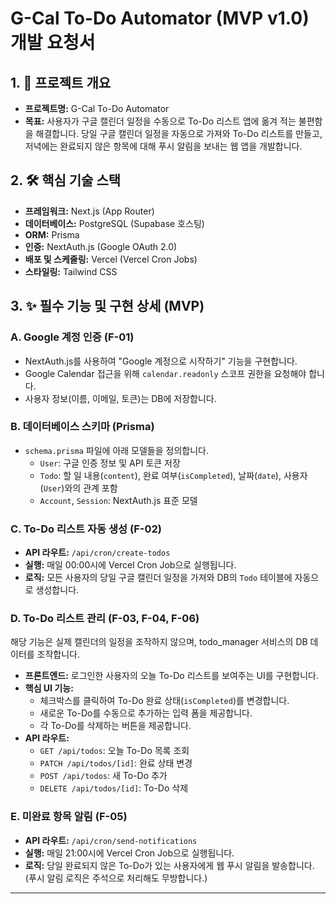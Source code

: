 # G-Cal To-Do Automator (MVP v1.0) 개발 요청서

## 1. 🎯 프로젝트 개요

- **프로젝트명:** G-Cal To-Do Automator
- **목표:** 사용자가 구글 캘린더 일정을 수동으로 To-Do 리스트 앱에 옮겨 적는 불편함을 해결합니다. 당일 구글 캘린더 일정을 자동으로 가져와 To-Do 리스트를 만들고, 저녁에는 완료되지 않은 항목에 대해 푸시 알림을 보내는 웹 앱을 개발합니다.

## 2. 🛠️ 핵심 기술 스택

- **프레임워크:** Next.js (App Router)
- **데이터베이스:** PostgreSQL (Supabase 호스팅)
- **ORM:** Prisma
- **인증:** NextAuth.js (Google OAuth 2.0)
- **배포 및 스케줄링:** Vercel (Vercel Cron Jobs)
- **스타일링:** Tailwind CSS

## 3. ✨ 필수 기능 및 구현 상세 (MVP)

### A. Google 계정 인증 (F-01)

- NextAuth.js를 사용하여 "Google 계정으로 시작하기" 기능을 구현합니다.
- Google Calendar 접근을 위해 `calendar.readonly` 스코프 권한을 요청해야 합니다.
- 사용자 정보(이름, 이메일, 토큰)는 DB에 저장합니다.

### B. 데이터베이스 스키마 (Prisma)

- `schema.prisma` 파일에 아래 모델들을 정의합니다.
  - `User`: 구글 인증 정보 및 API 토큰 저장
  - `Todo`: 할 일 내용(`content`), 완료 여부(`isCompleted`), 날짜(`date`), 사용자(`User`)와의 관계 포함
  - `Account`, `Session`: NextAuth.js 표준 모델

### C. To-Do 리스트 자동 생성 (F-02)

- **API 라우트:** `/api/cron/create-todos`
- **실행:** 매일 00:00시에 Vercel Cron Job으로 실행됩니다.
- **로직:** 모든 사용자의 당일 구글 캘린더 일정을 가져와 DB의 `Todo` 테이블에 자동으로 생성합니다.

### D. To-Do 리스트 관리 (F-03, F-04, F-06)

해당 기능은 실제 캘린더의 일정을 조작하지 않으며, todo_manager 서비스의 DB 데이터를 조작합니다.

- **프론트엔드:** 로그인한 사용자의 오늘 To-Do 리스트를 보여주는 UI를 구현합니다.
- **핵심 UI 기능:**
  - 체크박스를 클릭하여 To-Do 완료 상태(`isCompleted`)를 변경합니다.
  - 새로운 To-Do를 수동으로 추가하는 입력 폼을 제공합니다.
  - 각 To-Do를 삭제하는 버튼을 제공합니다.
- **API 라우트:**
  - `GET /api/todos`: 오늘 To-Do 목록 조회
  - `PATCH /api/todos/[id]`: 완료 상태 변경
  - `POST /api/todos`: 새 To-Do 추가
  - `DELETE /api/todos/[id]`: To-Do 삭제

### E. 미완료 항목 알림 (F-05)

- **API 라우트:** `/api/cron/send-notifications`
- **실행:** 매일 21:00시에 Vercel Cron Job으로 실행됩니다.
- **로직:** 당일 완료되지 않은 To-Do가 있는 사용자에게 웹 푸시 알림을 발송합니다. (푸시 알림 로직은 주석으로 처리해도 무방합니다.)

---
